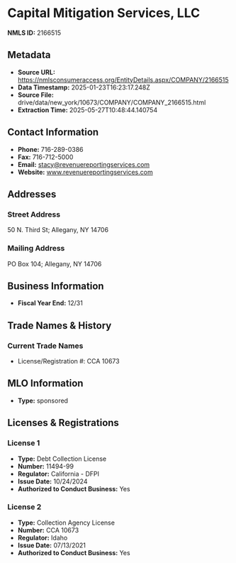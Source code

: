 # Capital Mitigation Services, LLC

**NMLS ID:** 2166515

## Metadata
- **Source URL:** https://nmlsconsumeraccess.org/EntityDetails.aspx/COMPANY/2166515
- **Data Timestamp:** 2025-01-23T16:23:17.248Z
- **Source File:** drive/data/new_york/10673/COMPANY/COMPANY_2166515.html
- **Extraction Time:** 2025-05-27T10:48:44.140754

## Contact Information
- **Phone:** 716-289-0386
- **Fax:** 716-712-5000
- **Email:** stacy@revenuereportingservices.com
- **Website:** www.revenuereportingservices.com

## Addresses
### Street Address
50 N. Third St; Allegany, NY 14706

### Mailing Address
PO Box 104; Allegany, NY 14706

## Business Information
- **Fiscal Year End:** 12/31

## Trade Names & History
### Current Trade Names
- License/Registration #: CCA 10673

## MLO Information
- **Type:** sponsored

## Licenses & Registrations

### License 1
- **Type:** Debt Collection License
- **Number:** 11494-99
- **Regulator:** California - DFPI
- **Issue Date:** 10/24/2024
- **Authorized to Conduct Business:** Yes

### License 2
- **Type:** Collection Agency License
- **Number:** CCA 10673
- **Regulator:** Idaho
- **Issue Date:** 07/13/2021
- **Authorized to Conduct Business:** Yes
